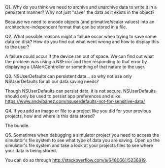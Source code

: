 Q1. Why do you think we need to archive and unarchive data to write it in a persistent manner? Why not just "save" the data as it exists in the object?

Because we need to encode objects (and primative/scalar values) into an architecture-independent format that can be stored in a file.

Q2. What possible reasons might a failure occur when trying to save some data on disk? How do you find out what went wrong and how to display this to the user?

A failure could occur if the device ran out of space. We can find out what the problem was using a NSError and then responding to that error by displaying a UIAlertController or something of that nature to the user.

Q3. NSUserDefaults can persistent data... so why not use only NSUserDefaults for all our data saving needs?

Though NSUserDefaults can persist data, it is not secure. NSUserDefaults should only be used to persist app preferences and alike.
https://www.andyibanez.com/nsuserdefaults-not-for-sensitive-data/

Q4. If you add an image or file to a project like you did for your previous projects, how and where is this data stored?

The bundle.

Q5. Sometimes when debugging a simulator project you need to access the simulator's file system to see what type of data you are saving. Open up the simulator's file system and take a look at your projects files to see where your data is being stored.

You can do so through http://stackoverflow.com/a/6480661/5236819.
